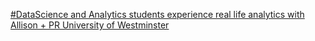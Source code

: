 [#DataScience and Analytics students experience real life analytics with Allison + PR   University of Westminster ](https://qi.tc/qi/9014)
